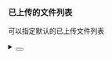 ### 已上传的文件列表

可以指定默认的已上传文件列表

<div class="cell-demo vp-raw">
  <yc-upload :default-file-list="fileList" />
</div>

<script setup>
const fileList = [
  {
    uid: '-1',
    name: 'ice.png',
    url: '//p1-arco.byteimg.com/tos-cn-i-uwbnlip3yd/3ee5f13fb09879ecb5185e440cef6eb9.png~tplv-uwbnlip3yd-webp.webp',
  },
  {
    uid: '-2',
    name: 'cat.png',
    url: '//p1-arco.byteimg.com/tos-cn-i-uwbnlip3yd/e278888093bef8910e829486fb45dd69.png~tplv-uwbnlip3yd-webp.webp',
  },
  {
    uid: '-3',
    name: 'light.png',
    url: '//p1-arco.byteimg.com/tos-cn-i-uwbnlip3yd/a8c8cdb109cb051163646151a4a5083b.png~tplv-uwbnlip3yd-webp.webp',
  },
];
</script>

<details>
<summary>
 <button class="code-btn"  >
    <icon-code />
 </button>
</summary>

```vue
<template>
  <yc-upload :default-file-list="fileList" />
</template>

<script setup>
const fileList = [
  {
    uid: '-1',
    name: 'ice.png',
    url: '//p1-arco.byteimg.com/tos-cn-i-uwbnlip3yd/3ee5f13fb09879ecb5185e440cef6eb9.png~tplv-uwbnlip3yd-webp.webp',
  },
  {
    uid: '-2',
    name: 'cat.png',
    url: '//p1-arco.byteimg.com/tos-cn-i-uwbnlip3yd/e278888093bef8910e829486fb45dd69.png~tplv-uwbnlip3yd-webp.webp',
  },
  {
    uid: '-3',
    name: 'light.png',
    url: '//p1-arco.byteimg.com/tos-cn-i-uwbnlip3yd/a8c8cdb109cb051163646151a4a5083b.png~tplv-uwbnlip3yd-webp.webp',
  },
];
</script>
```

</details>
